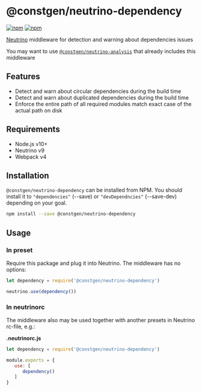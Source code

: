 # @constgen/neutrino-dependency

[![npm](https://img.shields.io/npm/v/@constgen/neutrino-dependency.svg)](https://www.npmjs.com/package/@constgen/neutrino-dependency)
[![npm](https://img.shields.io/npm/dt/@constgen/neutrino-dependency.svg)](https://www.npmjs.com/package/@constgen/neutrino-dependency)

[Neutrino](https://neutrino.js.org) middleware for detection and warning about dependencies issues

You may want to use [`@constgen/neutrino-analysis`](https://github.com/constgen/constgen-neutrino/packages/analysis) that already includes this middleware

## Features

- Detect and warn about circular dependencies during the build time
- Detect and warn about duplicated dependencies during the build time
- Enforce the entire path of all required modules match exact case of the actual path on disk

## Requirements

- Node.js v10+
- Neutrino v9
- Webpack v4

## Installation

`@constgen/neutrino-dependency` can be installed from NPM. You should install it to `"dependencies"` (--save) or `"devDependncies"` (--save-dev) depending on your goal.

```bash
npm install --save @constgen/neutrino-dependency
```

## Usage

### In preset

Require this package and plug it into Neutrino. The middleware has no options:

```js
let dependency = require('@constgen/neutrino-dependency')

neutrino.use(dependency())
```

### In **neutrinorc**

The middleware also may be used together with another presets in Neutrino rc-file, e.g.:

**.neutrinorc.js**

```js
let dependency = require('@constgen/neutrino-dependency')

module.exports = {
   use: [
      dependency()
   ]
}
```